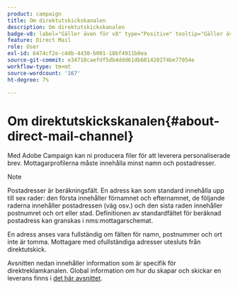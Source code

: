 ```yaml
---
product: campaign
title: Om direktutskickskanalen
description: Om direktutskickskanalen
badge-v8: label="Gäller även för v8" type="Positive" tooltip="Gäller även Campaign v8"
feature: Direct Mail
role: User
exl-id: 6474cf2e-c4db-4430-b001-18bf4911b0ea
source-git-commit: e34718caefdf5db4ddd61db601420274be77054e
workflow-type: tm+mt
source-wordcount: '167'
ht-degree: 7%

---
```


# Om direktutskickskanalen{#about-direct-mail-channel}


Med Adobe Campaign kan ni producera filer för att leverera personaliserade brev. Mottagarprofilerna måste innehålla minst namn och postadresser.

>[!NOTE]
>
>Postadresser är beräkningsfält. En adress kan som standard innehålla upp till sex rader: den första innehåller förnamnet och efternamnet, de följande raderna innehåller postadressen (väg osv.) och den sista raden innehåller postnumret och ort eller stad. Definitionen av standardfältet för beräknad postadress kan granskas i nms:mottagarschemat.
>
>En adress anses vara fullständig om fälten för namn, postnummer och ort inte är tomma. Mottagare med ofullständiga adresser utesluts från direktutskick.

Avsnitten nedan innehåller information som är specifik för direktreklamkanalen. Global information om hur du skapar och skickar en leverans finns i [det här avsnittet](steps-about-delivery-creation-steps.md).
